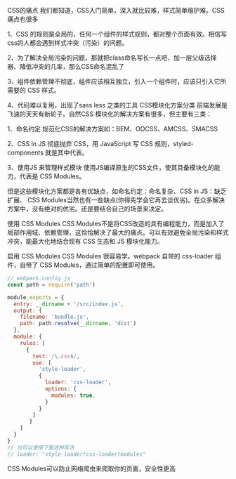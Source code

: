 CSS的痛点
我们都知道，CSS入门简单，深入就比较难，样式简单维护难。CSS痛点也很多

1、CSS 的规则是全局的，任何一个组件的样式规则，都对整个页面有效。相信写css的人都会遇到样式冲突（污染）的问题。

2、为了解决全局污染的问题，那就把class命名写长一点吧、加一层父级选择器、降低冲突的几率，那么CSS命名混乱了

3、组件依赖管理不彻底，组件应该相互独立，引入一个组件时，应该只引入它所需要的 CSS 样式。

4、代码难以复用，出现了sass less 之类的工具
CSS模块化方案分类
前端发展是飞速的天天有新轮子。自然CSS 模块化的解决方案有很多，但主要有三类：

1、命名约定
规范化CSS的解决方案如：BEM、OOCSS、AMCSS、SMACSS

2、CSS in JS
彻底抛弃 CSS，用 JavaScript 写 CSS 规则，styled-components 就是其中代表。

3、使用JS 来管理样式模块
使用JS编译原生的CSS文件，使其具备模块化的能力，代表是 CSS Modules。

但是这些模块化方案都是各有优缺点，如命名约定：命名复杂、CSS in JS：缺乏扩展、 CSS Modules当然也有一些缺点(你得先学会它再去谈优劣)。在众多解决方案中，没有绝对的优劣。还是要结合自己的场景来决定。

使用 CSS Modules
CSS Modules不是将CSS改造的具有编程能力，而是加入了局部作用域、依赖管理，这恰恰解决了最大的痛点。可以有效避免全局污染和样式冲突，能最大化地结合现有 CSS 生态和 JS 模块化能力。

启用 CSS Modules
CSS Modules 很容易学。webpack 自带的 css-loader 组件，自带了 CSS Modules，通过简单的配置即可使用。
```js
// webpack.config.js
const path = require('path')

module.exports = {
  entry: __dirname + '/src/index.js',
  output: {
    filename: 'bundle.js',
    path: path.resolve(__dirname, 'dist')
  },
  module: {
    rules: [
      {
        test: /\.css$/,
        use: [
          'style-loader',
          {
            loader: 'css-loader',
            options: {
              modules: true,
            }
          }
        ]
       }
    ]
  }
}
// 也可以使用下面这种写法
// loader: "style-loader!css-loader?modules"
```
CSS Modules可以防止网络爬虫来爬取你的页面，安全性更高


